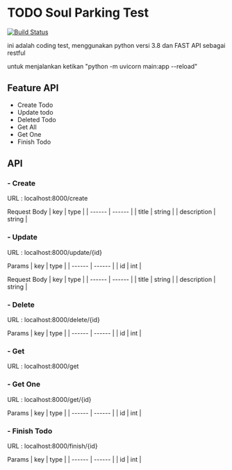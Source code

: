 # TODO Soul Parking Test

[![Build Status](https://travis-ci.org/joemccann/dillinger.svg?branch=master)](https://travis-ci.org/joemccann/dillinger)

ini adalah coding test, menggunakan python versi 3.8 dan FAST API sebagai restful

untuk menjalankan ketikan "python -m uvicorn main:app --reload"

## Feature API

- Create Todo
- Update todo
- Deleted Todo
- Get All
- Get One
- Finish Todo

## API

### - Create

URL : localhost:8000/create

Request Body
| key | type |
| ------ | ------ |
| title | string |
| description | string |

### - Update

URL : localhost:8000/update/{id}

Params
| key | type |
| ------ | ------ |
| id | int |

Request Body
| key | type |
| ------ | ------ |
| title | string |
| description | string |

### - Delete

URL : localhost:8000/delete/{id}

Params
| key | type |
| ------ | ------ |
| id | int |

### - Get

URL : localhost:8000/get

### - Get One

URL : localhost:8000/get/{id}

Params
| key | type |
| ------ | ------ |
| id | int |

### - Finish Todo

URL : localhost:8000/finish/{id}

Params
| key | type |
| ------ | ------ |
| id | int |
